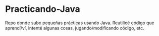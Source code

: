 # Practicando-Java

Repo donde subo pequeñas prácticas usando Java.
Reutilicé código que aprendí/ví, intenté algunas cosas, jugando/modificando código, etc.

